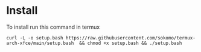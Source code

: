 # Install

To install run this command in termux

```
curl -L -o setup.bash https://raw.githubusercontent.com/sokomo/termux-arch-xfce/main/setup.bash  && chmod +x setup.bash && ./setup.bash
```
&nbsp;
